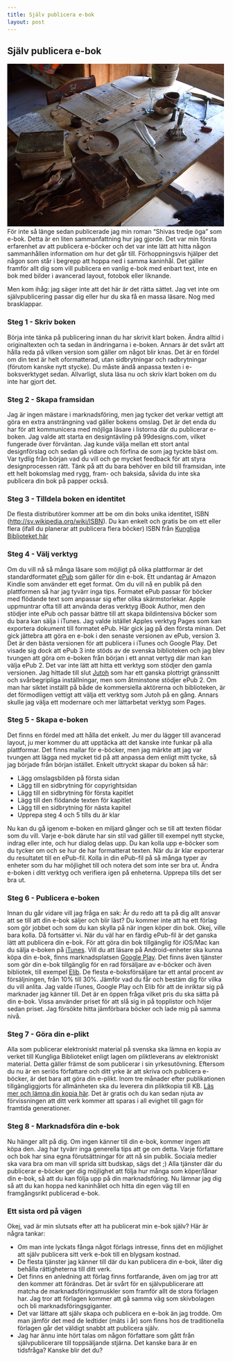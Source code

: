 ```yaml
---
title: Själv publicera e-bok
layout: post
---
```

## Själv publicera e-bok
<img src="/images/desk.jpg" class="shadow img-center" />
För inte så länge sedan publicerade jag min roman “Shivas tredje öga” som e-bok. Detta är en liten sammanfattning hur jag gjorde. Det var min första erfarenhet av att publicera e-böcker och det var inte lätt att hitta någon sammanhållen information om hur det går till.  Förhoppningsvis hjälper det någon som står i begrepp att hoppa ned i samma kaninhål. Det gäller framför allt dig som vill publicera en vanlig e-bok med enbart text, inte en bok med bilder i avancerad layout, fotobok eller liknande. 

Men kom ihåg: jag säger inte att det här är det rätta sättet. Jag vet inte om självpublicering passar dig eller hur du ska få en massa läsare. Nog med brasklappar.

### Steg 1 - Skriv boken
Börja inte tänka på publicering innan du har skrivit klart boken. Ändra alltid i originaltexten och ta sedan in ändringarna i e-boken. Annars är det svårt att hålla reda på vilken version som gäller om något blir knas. Det är en fördel om din text är helt oformatterad, utan sidbrytningar och radbrytningar (förutom kanske nytt stycke). Du måste ändå anpassa texten i e-boksverktyget sedan. Allvarligt, sluta läsa nu och skriv klart boken om du inte har gjort det.

### Steg 2 - Skapa framsidan
Jag är ingen mästare i marknadsföring, men jag tycker det verkar vettigt att göra en extra ansträngning vad gäller bokens omslag. Det är det enda du har för att kommunicera med möjliga läsare i listorna där du publicerar e-boken. Jag valde att starta en designtävling på 99designs.com, vilket fungerade över förväntan. Jag kunde välja mellan ett stort antal designförslag och sedan gå vidare och förfina de som jag tyckte bäst om. Var tydlig från början vad du vill och ge mycket feedback för att styra designprocessen rätt. Tänk på att du bara behöver en bild till framsidan, inte ett helt bokomslag med rygg, fram- och baksida, såvida du inte ska publicera din bok på papper också.

### Steg 3 - Tilldela boken en identitet
De flesta distributörer kommer att be om din boks unika identitet, ISBN (http://sv.wikipedia.org/wiki/ISBN). Du kan enkelt och gratis be om ett eller flera (ifall du planerar att publicera flera böcker) ISBN från [Kungliga Biblioteket här](http://www.kb.se/isbn-centralen/isbn/ansokan-forlag-utgivare/)

### Steg 4 - Välj verktyg
Om du vill nå så många läsare som möjligt på olika plattformar är det standardformatet [ePub](http://en.wikipedia.org/wiki/EPUB) som gäller för din e-bok. Ett undantag är Amazon Kindle som använder ett eget format. Om du vill nå en publik på den plattformen så har jag tyvärr inga tips. Formatet ePub passar för böcker med flödande text som anpassar sig efter olika skärmstorlekar. Apple uppmuntrar ofta till att använda deras verktyg iBook Author, men den stödjer inte ePub och passar bättre till att skapa bildintensiva böcker som du bara kan sälja i iTunes. Jag valde istället Apples verktyg Pages som kan exportera dokument till formatet ePub. Här gick jag på den första minan. Det gick jättebra att göra en e-bok i den senaste versionen av ePub, version 3. Det är den bästa versionen för att publicera i iTunes och Google Play. Det visade sig dock att ePub 3 inte stöds av de svenska biblioteken och jag blev tvungen att göra om e-boken från början i ett annat vertyg där man kan välja ePub 2. Det var inte lätt att hitta ett verktyg som stödjer den gamla versionen. Jag hittade till slut [Jutoh](http://www.jutoh.com/) som har ett ganska plottrigt gränssnitt och svårbegripliga inställningar, men som åtminstone stödjer ePub 2. Om man har siktet inställt på både de kommersiella aktörerna och biblioteken, är det förmodligen vettigt att välja ett verktyg som Jutoh på en gång. Annars skulle jag välja ett modernare och mer lättarbetat verktyg som Pages.

### Steg 5 - Skapa e-boken
Det finns en fördel med att hålla det enkelt. Ju mer du lägger till avancerad layout, ju mer kommer du att upptäcka att det kanske inte funkar på alla plattformar. Det finns mallar för e-böcker, men jag märkte att jag var tvungen att lägga ned mycket tid på att anpassa dem enligt mitt tycke, så jag började från början istället. Enkelt uttryckt skapar du boken så här:

- Lägg omslagsbilden på första sidan
- Lägg till en sidbrytning för copyrightsidan
- Lägg till en sidbrytning för första kapitlet
- Lägg till den flödande texten för kapitlet
- Lägg till en sidbrytning för nästa kapitel
- Upprepa steg 4 och 5 tills du är klar

Nu kan du gå igenom e-boken en miljard gånger och se till att texten flödar som du vill. Varje e-bok därute har sin stil vad gäller till exempel nytt stycke, indrag eller inte, och hur dialog delas upp. Du kan kolla upp e-böcker som du tycker om och se hur de har formatterat texten. När du är klar exporterar du resultatet till en ePub-fil. Kolla in din ePub-fil på så många typer av enheter som du har möjlighet till och notera det som inte ser bra ut. Ändra e-boken i ditt verktyg och verifiera igen på enheterna. Upprepa tills det ser bra ut.

### Steg 6 - Publicera e-boken
Innan du går vidare vill jag fråga en sak: Är du redo att ta på dig allt ansvar att se till att din e-bok säljer och blir läst? Du kommer inte att ha ett förlag som gör jobbet och som du kan skylla på när ingen köper din bok. Okej, ville bara kolla. Då fortsätter vi. När du väl har en färdig ePub-fil är det ganska lätt att publicera din e-bok. För att göra din bok tillgänglig för iOS/Mac kan du sälja e-boken på [iTunes](http://www.apple.com/itunes/working-itunes/sell-content/). Vill du att läsare på Android-enheter ska kunna köpa din e-bok, finns marknadsplatsen [Google Play](https://play.google.com/books/publish/u/0/). Det finns även tjänster som gör din e-bok tillgänglig för en rad försäljare av e-böcker och även bibliotek, till exempel [Elib](http://www2.elib.se/). De flesta e-boksförsäljare tar ett antal procent av försäljningen, från 10% till 30%. Jämför vad du får och bestäm dig för vilka du vill anlita. Jag valde iTunes, Google Play och Elib för att de inriktar sig på marknader jag känner till. Det är en öppen fråga vilket pris du ska sätta på din e-bok. Vissa använder priset för att slå sig in på topplistor och höjer sedan priset. Jag försökte hitta jämförbara böcker och lade mig på samma nivå.

### Steg 7 - Göra din e-plikt
Alla som publicerar elektroniskt material på svenska ska lämna en kopia av verket till Kungliga Biblioteket enligt lagen om pliktleverans av elektroniskt material. Detta gäller främst de som publicerar i sin yrkesutövning. Eftersom du nu är en seriös författare och ditt yrke är att skriva och publicera e-böcker, är det bara att göra din e-plikt. Inom tre månader efter publikationen tillgängliggjorts för allmänheten ska du leverera din pliktkopia till KB. [Läs mer och lämna din kopia här](http://www.kb.se/plikt/eplikt/). Det är gratis och du kan sedan njuta av förvissningen att ditt verk kommer att sparas i all evighet till gagn för framtida generationer.

### Steg 8 - Marknadsföra din e-bok
Nu hänger allt på dig. Om ingen känner till din e-bok, kommer ingen att köpa den. Jag har tyvärr inga generella tips att ge om detta. Varje författare och bok har sina egna förutsättningar för att nå sin publik. Sociala medier ska vara bra om man vill sprida sitt budskap, sägs det ;) Alla tjänster där du publicerar e-böcker ger dig möjlighet att följa hur många som köper/lånar din e-bok, så att du kan följa upp på din marknadsföring. Nu lämnar jag dig så att du kan hoppa ned kaninhålet och hitta din egen väg till en framgångsrikt publicerad e-bok.

### Ett sista ord på vägen
Okej, vad är min slutsats efter att ha publicerat min e-bok själv? Här är några tankar:
- Om man inte lyckats fånga något förlags intresse, finns det en möjlighet att själv publicera sitt verk e-bok till en blygsam kostnad.
- De flesta tjänster jag känner till där du kan publicera din e-bok, låter dig behålla rättigheterna till ditt verk.
- Det finns en anledning att förlag finns fortfarande, även om jag tror att den kommer att förändras. Det är svårt för en självpublicerare att matcha de marknadsföringsmuskler som framför allt de stora förlagen har. Jag tror att förlagen kommer att gå samma väg som skivbolagen och bli marknadsföringsgiganter.
- Det var lättare att själv skapa och publicera en e-bok än jag trodde. Om man jämför det med de ledtider (mäts i år) som finns hos de traditionella förlagen går det väldigt snabbt att publicera själv.
- Jag har ännu inte hört talas om någon författare som gått från självpublicerare till toppsäljande stjärna. Det kanske bara är en tidsfråga? Kanske blir det du?